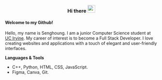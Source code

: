 <h3 align = "center"> Hi there <img src="https://media.giphy.com/media/hvRJCLFzcasrR4ia7z/giphy.gif" width="25px"> </h3>
<h4 aligh = "center"> Welcome to my Github! </h4>
<a href = "https://www.linkedin.com/in/senghounglim"
   <img align = "center" alt = "SHL's LinkedIn" width = "22px" src = "https://raw.githubusercontent.com/peterthehan/peterthehan/master/assets/twitter.svg" />
</a>

Hello, my name is Senghoung. I am a junior Computer Science student at [UC Irvine](https://uci.edu/). My career of interest is to become a Full Stack Developer. I love creating websites and applications with a touch of elegant and user-friendly interfaces.

**Languages & Tools**
- C++, Python, HTML, CSS, JavaScript. 
- Figma, Canva, Git. 
<!--
**SenghoungLim/SenghoungLim** is a ✨ _special_ ✨ repository because its `README.md` (this file) appears on your GitHub profile.

Here are some ideas to get you started:

- 🔭 I’m currently working on ...
- 🌱 I’m currently learning ...
- 👯 I’m looking to collaborate on ...
- 🤔 I’m looking for help with ...
- 💬 Ask me about ...
- 📫 How to reach me: ...
- 😄 Pronouns: ...
- ⚡ Fun fact: ...
-->

